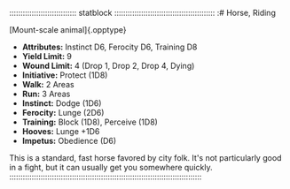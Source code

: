 :::::::::::::::::::::::::::::: statblock :::::::::::::::::::::::::::::::::::::::::::::
:# Horse, Riding

[Mount-scale animal]{.opptype}

- **Attributes:** Instinct D6, Ferocity D6, Training D8
- **Yield Limit:** 9
- **Wound Limit:** 4 (Drop 1, Drop 2, Drop 4, Dying)
- **Initiative:** Protect (1D8)
- **Walk:** 2 Areas
- **Run:** 3 Areas
- **Instinct:** Dodge (1D6)
- **Ferocity:** Lunge (2D6)
- **Training:** Block (1D8), Perceive (1D8)
- **Hooves:** Lunge +1D6
- **Impetus:** Obedience (D6)

This is a standard, fast horse favored by city folk. It's not
particularly good in a fight, but it can usually get you somewhere
quickly.
::::::::::::::::::::::::::::::::::::::::::::::::::::::::::::::::::::::::::::::::::::::

